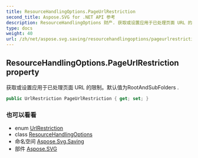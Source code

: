```yaml
---
title: ResourceHandlingOptions.PageUrlRestriction
second_title: Aspose.SVG for .NET API 参考
description: ResourceHandlingOptions 财产. 获取或设置应用于已处理页面 URL 的限制默认值为RootAndSubFolders .
type: docs
weight: 40
url: /zh/net/aspose.svg.saving/resourcehandlingoptions/pageurlrestriction/
---
```

## ResourceHandlingOptions.PageUrlRestriction property

获取或设置应用于已处理页面 URL 的限制。默认值为RootAndSubFolders .

```csharp
public UrlRestriction PageUrlRestriction { get; set; }
```

### 也可以看看

* enum [UrlRestriction](../../urlrestriction/)
* class [ResourceHandlingOptions](../)
* 命名空间 [Aspose.Svg.Saving](../../resourcehandlingoptions/)
* 部件 [Aspose.SVG](../../../)


